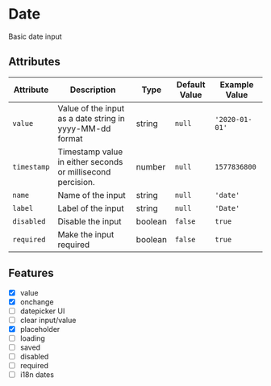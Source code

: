 # Date
Basic date input

## Attributes
| Attribute | Description | Type | Default Value | Example Value | 
| --------- | ----------- | ---- | ------------- | ------------- |
| `value` | Value of the input as a date string in yyyy-MM-dd format  | string | `null` | `'2020-01-01'` |
| `timestamp` | Timestamp value in either seconds or millisecond percision. | number | `null` | `1577836800` |
| `name` | Name of the input | string | `null` | `'date'` |
| `label` | Label of the input | string | `null` | `'Date'` |
| `disabled` | Disable the input | boolean | `false` | `true` |
| `required` | Make the input required | boolean | `false` | `true` |

## Features
- [x] value
- [x] onchange
- [ ] datepicker UI
- [ ] clear input/value
- [x] placeholder
- [ ] loading
- [ ] saved
- [ ] disabled
- [ ] required
- [ ] i18n dates
